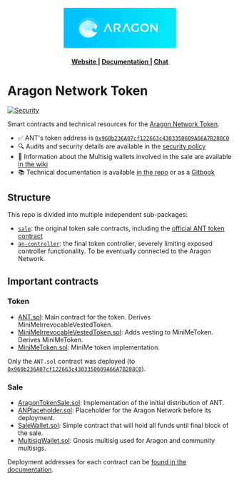 <p align="center"><img width="50%" src=".github/assets/aragon_banner.svg"></p>

<div align="center">
  <h4>
    <a href="https://aragon.network">
      Website
    </a>
    <span> | </span>
    <a href="https://docs.aragon.org/ant">
      Documentation
    </a>
    <span> | </span>
    <a href="https://discord.gg/ruBR6GN">
      Chat
    </a>
  </h4>
</div>

# Aragon Network Token

<p>
  <!-- Security -->
  <a href="SECURITY.md">
    <img src="https://img.shields.io/badge/security-audited-green?style=flat-square" alt="Security" />
  </a>
</p>

Smart contracts and technical resources for the [Aragon Network Token](https://aragon.org/token/ant).

- ✅ ANT's token address is [`0x960b236A07cf122663c4303350609A66A7B288C0`](https://etherscan.io/token/0x960b236A07cf122663c4303350609A66A7B288C0)
- 🔍 Audits and security details are available in the [security policy](SECURITY.md)
- 🔑 Information about the Multisig wallets involved in the sale are available [in the wiki](https://wiki.aragon.org/association/multisigs/overview/)
- 📚 Technical documentation is available [in the repo](docs/) or as a [Gitbook](docs.aragon.org/ant)

## Structure

This repo is divided into multiple independent sub-packages:

- [`sale`](packages/sale): the original token sale contracts, including the [official ANT token contract](packages/sale/contracts/ANT.sol)
- [`an-controller`](packages/an-controller): the final token controller, severely limiting exposed controller functionality. To be eventually connected to the Aragon Network.

## Important contracts

### Token

- [ANT.sol](packages/sale/contracts/ANT.sol): Main contract for the token. Derives MiniMeIrrevocableVestedToken.
- [MiniMeIrrevocableVestedToken.sol](packages/sale/contracts/MiniMeIrrevocableVestedToken.sol): Adds vesting to MiniMeToken. Derives MiniMeToken.
- [MiniMeToken.sol](packages/sale/contracts/MiniMeToken.sol): MiniMe token implementation.

Only the `ANT.sol` contract was deployed (to [`0x960b236A07cf122663c4303350609A66A7B288C0`](https://etherscan.io/token/0x960b236A07cf122663c4303350609A66A7B288C0)).

### Sale

- [AragonTokenSale.sol](packages/sale/contracts/AragonTokenSale.sol): Implementation of the initial distribution of ANT.
- [ANPlaceholder.sol](packages/sale/contracts/ANPlaceholder.sol): Placeholder for the Aragon Network before its deployment.
- [SaleWallet.sol](packages/sale/contracts/SaleWallet.sol): Simple contract that will hold all funds until final block of the sale.
- [MultisigWallet.sol](packages/sale/contracts/MultisigWallet.sol): Gnosis multisig used for Aragon and community multisigs.

Deployment addresses for each contract can be [found in the
documentation](docs/token/sale-resources.md#deployments).
